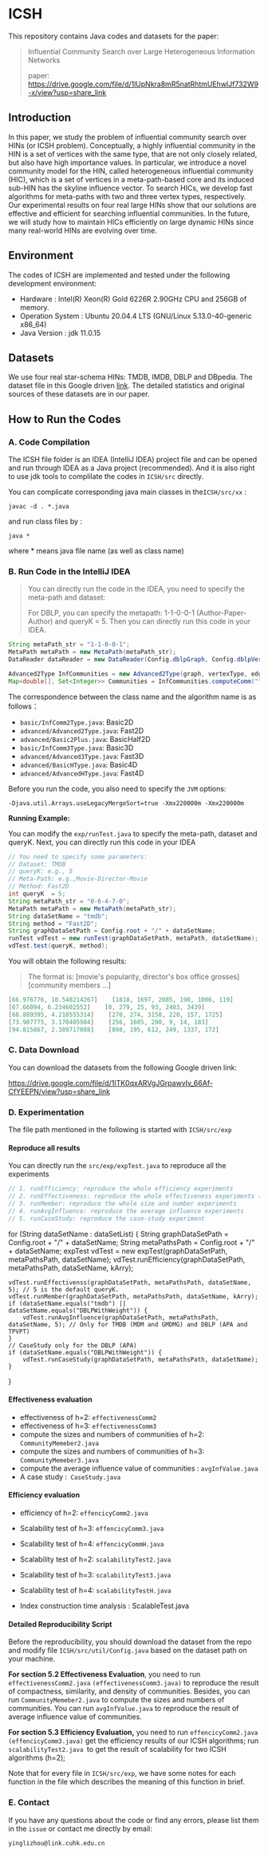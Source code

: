 # ICSH

This repository contains Java codes and datasets for the paper:

> Influential Community Search over Large Heterogeneous Information Networks
>
> paper: https://drive.google.com/file/d/1lUpNkra8mR5natRhtmUEhwlJf732W9-x/view?usp=share_link

## Introduction

In this paper, we study the problem of influential community search over HINs (or ICSH problem). Conceptually, a highly influential community in the HIN is a set of vertices with the same type, that are not only closely related, but also have high importance values. In particular, we introduce a novel community model for the HIN, called heterogeneous influential community (HIC), which is a set of vertices in a meta-path-based core and its induced sub-HIN has the skyline influence vector. To search HICs, we develop fast algorithms for meta-paths with two and three vertex types, respectively. Our experimental results on four real large HINs show that our solutions are effective and efficient for searching influential communities. In the future, we will study how to maintain HICs efficiently on large dynamic HINs since many real-world HINs are evolving over time.

## Environment

The codes of ICSH are implemented and tested under the following development environment:

- Hardware : Intel(R) Xeon(R) Gold 6226R 2.90GHz CPU and 256GB of memory.
- Operation System : Ubuntu 20.04.4 LTS (GNU/Linux 5.13.0-40-generic x86_64)
- Java Version : jdk 11.0.15

## Datasets

We use four real star-schema HINs: TMDB, IMDB, DBLP and DBpedia. The dataset file in this Google driven [link](https://drive.google.com/file/d/1ITK0qxARVgJGrpawvIv_66Af-CfYEEPN/view?usp=share_link). The detailed statistics and original sources of these datasets are in our paper.

## How to Run the Codes

### A. Code Compilation

The ICSH file folder is an IDEA (IntelliJ IDEA) project file and can be opened and run through IDEA as a Java project (recommended). And it is also right to use jdk tools to complilate the codes in `ICSH/src` directly.

You can complicate corresponding java main classes in the`ICSH/src/xx` :

`javac -d . *.java`

and run class files by :

`java *`

where * means java file name (as well as class name)

### B. Run Code in the IntelliJ IDEA

> You can directly run the code in the IDEA, you need to specify the meta-path and  dataset:
>
> For DBLP, you can specify the metapath: 1-1-0-0-1 (Author-Paper-Author) and queryK = 5. Then you can directly run this code in your IDEA.

```java
String metaPath_str = "1-1-0-0-1";
MetaPath metaPath = new MetaPath(metaPath_str);
DataReader dataReader = new DataReader(Config.dblpGraph, Config.dblpVertex, Config.dblpEdge, Config.dblpWeight);

Advanced2Type InfCommunities = new Advanced2Type(graph, vertexType, edgeType, weight, 5, metaPath);
Map<double[], Set<Integer>> Communities = InfCommunities.computeComm("");
```

The correspondence between the class name and the algorithm name is as follows：

+ `basic/InfComm2Type.java`: Basic2D
+ `advanced/Advanced2Type.java`: Fast2D
+ `advanced/Basic2Plus.java`: BasicHalf2D
+ `basic/InfComm3Type.java`: Basic3D
+ `advanced/Advanced3Type.java`: Fast3D
+ `advanced/BasicHType.java`: Basic4D
+ `advanced/AdvancedHType.java`: Fast4D

Before you run the code, you also need to specify the `JVM` options:

`-Djava.util.Arrays.useLegacyMergeSort=true -Xmx220000m -Xmx220000m`

**Running Example:**

You can modify the `exp/runTest.java` to specify the meta-path, dataset and queryK. Next, you can directly run this code in your IDEA

```java
// You need to specify some parameters:
// Dataset: TMDB
// queryK: e.g., 5
// Meta-Path: e.g.,Movie-Director-Movie
// Method: Fast2D
int queryK  = 5;
String metaPath_str = "0-6-4-7-0";
MetaPath metaPath = new MetaPath(metaPath_str);
String dataSetName = "tmdb";
String method = "Fast2D";
String graphDataSetPath = Config.root + "/" + dataSetName;
runTest vdTest = new runTest(graphDataSetPath, metaPath, dataSetName);
vdTest.test(queryK, method);
```

You will obtain the following results:

> The format is: [movie's popularity,  director's box office grosses]  [community members ...]

```java
[66.976776, 10.548214267]    [1818, 1697, 2085, 190, 1006, 119]
[67.66094, 6.234602552]    [0, 279, 25, 93, 2403, 3439]
[68.889395, 4.210555314]    [270, 274, 3158, 220, 157, 1725]
[73.987775, 3.170405984]    [256, 1605, 200, 9, 14, 183]
[94.815867, 2.389717088]    [898, 195, 612, 249, 1337, 172]
```

### C. Data Download

You can download the datasets from the following Google driven link:

https://drive.google.com/file/d/1ITK0qxARVgJGrpawvIv_66Af-CfYEEPN/view?usp=share_link

### D. Experimentation

The file path mentioned in the following is started with `ICSH/src/exp`
#### Reproduce all results
You can directly run the `src/exp/expTest.java` to reproduce all the experiments
```java
// 1. runEfficiency: reproduce the whole efficiency experiments
// 2. runEffectiveness: reproduce the whole effectiveness experiments (i.e., diameter, path-sim, etc.)
// 3. runMember: reproduce the whole size and number experiments
// 4. runAvgInfluence: reproduce the average influence experiments
// 5. runCaseStudy: reproduce the case-study experiment
```
for (String dataSetName : dataSetList) {
    String graphDataSetPath = Config.root + "/" + dataSetName;
    String metaPathsPath = Config.root + "/" + dataSetName;
    expTest vdTest = new expTest(graphDataSetPath, metaPathsPath, dataSetName);
    vdTest.runEfficiency(graphDataSetPath, metaPathsPath, dataSetName, kArry);

    vdTest.runEffectivenss(graphDataSetPath, metaPathsPath, dataSetName, 5); // 5 is the default queryK.
    vdTest.runMember(graphDataSetPath, metaPathsPath, dataSetName, kArry);
    if (dataSetName.equals("tmdb") || dataSetName.equals("DBLPWithWeight")) {
        vdTest.runAvgInfluence(graphDataSetPath, metaPathsPath, dataSetName, 5); // Only for TMDB (MDM and GMDMG) and DBLP (APA and TPVPT)
    }
    // CaseStudy only for the DBLP (APA)
    if (dataSetName.equals("DBLPWithWeight")) {
        vdTest.runCaseStudy(graphDataSetPath, metaPathsPath, dataSetName);
    }
}
#### Effectiveness evaluation

- effectiveness of h=2: `effectivenessComm2`
- effectiveness of h=3: `effectivenessComm3`
- compute the sizes and numbers of communities of h=2: `CommunityMemeber2.java`
- compute the sizes and numbers of communities of h=3: `CommunityMemeber3.java`
- compute the average influence value of communities : `avgInfValue.java`
- A case study :` CaseStudy.java`

#### Efficiency evaluation

- efficiency of h=2: `effencicyComm2.java`
- Scalability test  of h=3: `effencicyComm3.java`
- Scalability test  of h=4: `effencicyCommH.java`

- Scalability test  of h=2: `scalabilityTest2.java`
- Scalability test  of h=3: `scalabilityTest3.java`
- Scalability test  of h=4: `scalabilityTestH.java`
- Index construction time analysis : ScalableTest.java

#### **Detailed Reproducibility Script**

Before the reproducibility, you should download the dataset from the repo and modify file `ICSH/src/util/Config.java` based on the dataset path on your machine.

**For section 5.2 Effectiveness Evaluation**, you need to run `effectivenessComm2.java` `(effectivenessComm3.java)` to reproduce the result of compactness, similarity, and density of communities. Besides, you can run  `CommunityMemeber2.java` to compute the sizes and numbers of communities. You can run `avgInfValue.java` to reproduce the result of average influence value of communities.

**For section 5.3 Efficiency Evaluation,** you need to run `effencicyComm2.java` `(effencicyComm3.java)` get the efficiency results of our ICSH algorithms; run `scalabilityTest2.java `to get the result of scalability for two ICSH algorithms (h=2);

Note that for every file in `ICSH/src/exp`, we have some notes for each function in the file which describes the meaning of this function in brief.

### E. Contact

If you have any questions about the code or find any errors, please list them in the `issue` or contact me directly by email:

`yinglizhou@link.cuhk.edu.cn`
